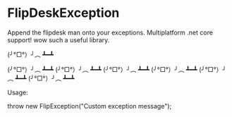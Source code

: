 # FlipDeskException
Append the flipdesk man onto your exceptions. Multiplatform .net core support! wow such a useful library. 

(╯°□°）╯︵ ┻━┻

(╯°□°）╯︵ ┻━┻
(╯°□°）╯︵ ┻━┻
(╯°□°）╯︵ ┻━┻
(╯°□°）╯︵ ┻━┻
(╯°□°）╯︵ ┻━┻
(╯°□°）╯︵ ┻━┻


Usage:

throw new FlipException("Custom exception message");
